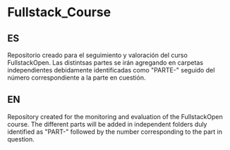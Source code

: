 # Fullstack_Course

## ES

Repositorio creado para el seguimiento y valoración del curso FullstackOpen.
Las distintsas partes se irán agregando en carpetas independientes debidamente identificadas como "PARTE-" seguido del número correspondiente a la parte en cuestión.

## EN

Repository created for the monitoring and evaluation of the FullstackOpen course.
The different parts will be added in independent folders duly identified as "PART-" followed by the number corresponding to the part in question.
